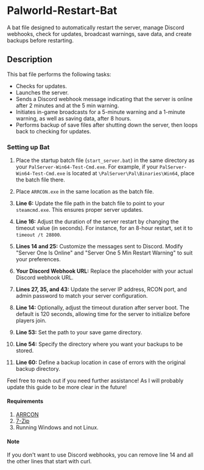 # Palworld-Restart-Bat

A bat file designed to automatically restart the server, manage Discord webhooks, check for updates, broadcast warnings, save data, and create backups before restarting.

## Description

This bat file performs the following tasks:
- Checks for updates.
- Launches the server.
- Sends a Discord webhook message indicating that the server is online after 2 minutes and at the 5 min warning.
- Initiates in-game broadcasts for a 5-minute warning and a 1-minute warning, as well as saving data, after 8 hours.
- Performs backup of save files after shutting down the server, then loops back to checking for updates.

### Setting up Bat

1. Place the startup batch file (`start_server.bat`) in the same directory as your `PalServer-Win64-Test-Cmd.exe`. For example, if your `PalServer-Win64-Test-Cmd.exe` is located at `\PalServer\Pal\Binaries\Win64`, place the batch file there.

2. Place `ARRCON.exe` in the same location as the batch file.

3. **Line 6:** Update the file path in the batch file to point to your `steamcmd.exe`. This ensures proper server updates.

4. **Line 16:** Adjust the duration of the server restart by changing the timeout value (in seconds). For instance, for an 8-hour restart, set it to `timeout /t 28800`.

5. **Lines 14 and 25:** Customize the messages sent to Discord. Modify "Server One Is Online" and "Server One 5 Min Restart Warning" to suit your preferences.

6. **Your Discord Webhook URL:** Replace the placeholder with your actual Discord webhook URL.

7. **Lines 27, 35, and 43:** Update the server IP address, RCON port, and admin password to match your server configuration.

8. **Line 14:** Optionally, adjust the timeout duration after server boot. The default is 120 seconds, allowing time for the server to initialize before players join.

9. **Line 53:** Set the path to your save game directory.

10. **Line 54:** Specify the directory where you want your backups to be stored.

11. **Line 60:** Define a backup location in case of errors with the original backup directory.

Feel free to reach out if you need further assistance! As I will probably update this guide to be more clear in the future!

#### Requirements
1. [ARRCON](https://github.com/radj307/ARRCON)
2. [7-Zip](https://www.7-zip.org/)
3. Running Windows and not Linux.

#### Note
If you don't want to use Discord webhooks, you can remove line 14 and all the other lines that start with curl.
